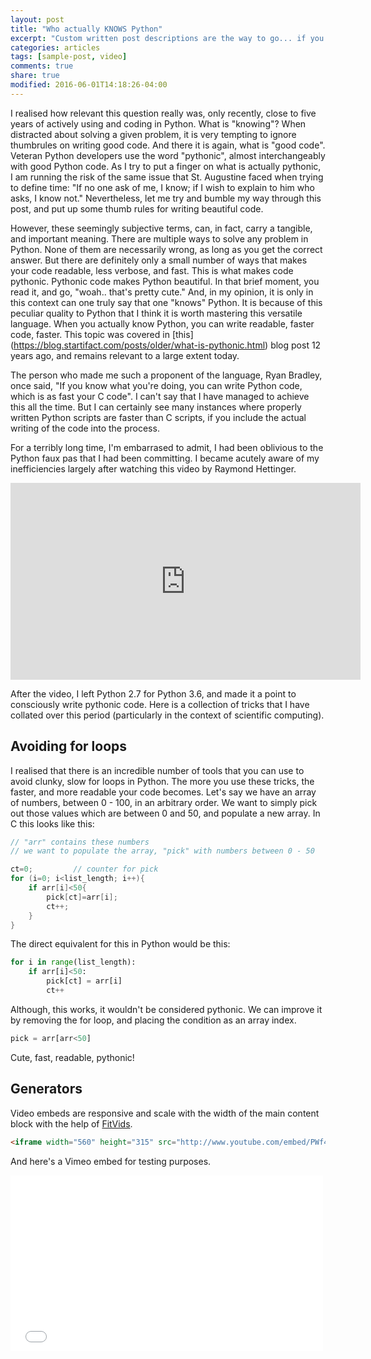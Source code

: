 ```yaml
---
layout: post
title: "Who actually KNOWS Python"
excerpt: "Custom written post descriptions are the way to go... if you're not lazy."
categories: articles
tags: [sample-post, video]
comments: true
share: true
modified: 2016-06-01T14:18:26-04:00
---
```


I realised how relevant this question really was, only recently, close to five years of actively using and coding in Python. What is "knowing"? When distracted about solving a given problem, it is very tempting to ignore thumbrules on writing good code. And there it is again, what is "good code". Veteran Python developers use the word "pythonic", almost interchangeably with good Python code. As I try to put a finger on what is actually pythonic, I am running the risk of the same issue that St. Augustine faced when trying to define time: "If no one ask of me, I know; if I wish to explain to him who asks, I know not." Nevertheless, let me try and bumble my way through this post, and put up some thumb rules for writing beautiful code.

However, these seemingly subjective terms, can, in fact, carry a tangible, and important meaning. There are multiple ways to solve any problem in Python. None of them are necessarily wrong, as long as you get the correct answer. But there are definitely only a small number of ways that makes your code readable, less verbose, and fast. This is what makes code pythonic. Pythonic code makes Python beautiful. In that brief moment, you read it, and go, "woah.. that's pretty cute." And, in my opinion, it is only in this context can one truly say that one "knows" Python. It is because of this peculiar quality to Python that I think it is worth mastering this versatile language. When you actually know Python, you can write readable, faster code, faster. This topic was covered in [this] (https://blog.startifact.com/posts/older/what-is-pythonic.html) blog post 12 years ago, and remains relevant to a large extent today.

The person who made me such a proponent of the language, Ryan Bradley, once said, "If you know what you're doing, you can write Python code, which is as fast your C code". I can't say that I have managed to achieve this all the time. But I can certainly see many instances where properly written Python scripts are faster than C scripts, if you include the actual writing of the code into the process.

For a terribly long time, I'm embarrased to admit, I had been oblivious to the Python faux pas that I had been committing. I became acutely aware of my inefficiencies largely after watching this video by Raymond Hettinger. 

<iframe width="560" height="315" src="https://youtu.be/OSGv2VnC0go" frameborder="0"> </iframe>

After the video, I left Python 2.7 for Python 3.6, and made it a point to consciously write pythonic code. Here is a collection of tricks that I have collated over this period (particularly in the context of scientific computing).

## Avoiding for loops

I realised that there is an incredible number of tools that you can use to avoid clunky, slow for loops in Python. The more you use these tricks, the faster, and more readable your code becomes. Let's say we have an array of numbers, between 0 - 100, in an arbitrary order. We want to simply pick out those values which are between 0 and 50, and populate a new array. In C this looks like this:

```c
// "arr" contains these numbers
// we want to populate the array, "pick" with numbers between 0 - 50

ct=0;         // counter for pick
for (i=0; i<list_length; i++){
    if arr[i]<50{
        pick[ct]=arr[i];
        ct++;
    }
}
```

The direct equivalent for this in Python would be this:

```python
for i in range(list_length):
    if arr[i]<50:
        pick[ct] = arr[i]
        ct++
```

Although, this works, it wouldn't be considered pythonic. We can improve it by removing the for loop, and placing the condition as an array index.
```python
pick = arr[arr<50]
```
Cute, fast, readable, pythonic!



## Generators






Video embeds are responsive and scale with the width of the main content block with the help of [FitVids](http://fitvidsjs.com/).

```html
<iframe width="560" height="315" src="http://www.youtube.com/embed/PWf4WUoMXwg" frameborder="0"> </iframe>
```

And here's a Vimeo embed for testing purposes.

<iframe src="//player.vimeo.com/video/98146708?title=0&amp;byline=0" width="500" height="281" frameborder="0"> </iframe>
